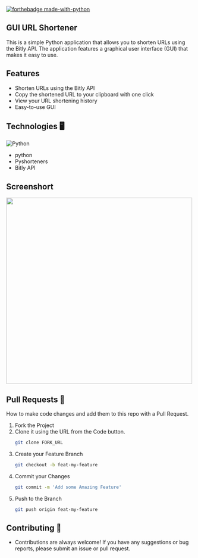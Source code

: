 [![forthebadge made-with-python](http://ForTheBadge.com/images/badges/made-with-python.svg)](https://www.python.org/)

## GUI URL Shortener
This is a simple Python application that allows you to shorten URLs using the Bitly API. The application features a graphical user interface (GUI) that makes it easy to use.

## Features
 - Shorten URLs using the Bitly API
 - Copy the shortened URL to your clipboard with one click
 - View your URL shortening history
 - Easy-to-use GUI
 
 ## Technologies 🖥️
 <img alt="Python" src="https://img.shields.io/badge/python-%2314354C.svg?style=for-the-badge&logo=python&logoColor=white"/>
 
 - python
 - Pyshorteners
 - Bitly API



## Screenshort
<img src="https://github.com/AniketVoidd/GUI-URL-SHORTENER/blob/main/URL%20Shortener/Screenshot%202023-02-19%20135631.jpg" height=500 width=500 >



## Pull Requests 🔀

How to make code changes and add them to this repo with a Pull Request.

1. Fork the Project
1. Clone it using the URL from the Code button.
    ```sh
    git clone FORK_URL
    ```
1. Create your Feature Branch
    ```sh
    git checkout -b feat-my-feature
    ```
1. Commit your Changes
    ```sh
    git commit -m 'Add some Amazing Feature'
    ```
1. Push to the Branch
    ```sh
    git push origin feat-my-feature
    ```
    
  ## Contributing 🤝
 - Contributions are always welcome! If you have any suggestions or bug reports, please submit an issue or pull request.


    
